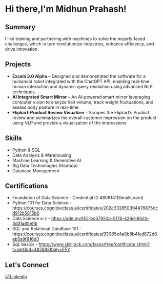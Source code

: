 # Hi there,I'm Midhun Prahash! 

## Summary
I like training and partnering with machines to solve the majorly faced challenges, which in turn revolutionize industries,
enhance efficiency, and drive innovation.

## Projects
- **Excela 3.0 Alpha** – Designed and demonstrated the software for a humanoid robot integrated with the ChatGPT API, enabling real-time human interaction and dynamic query resolution using advanced NLP techniques.  
- **AI Integrated Smart Mirror** – An AI-powered smart mirror leveraging computer vision to analyze hair volume, track weight fluctuations, and assess body posture in real-time.  
- **Flipkart-Product Review Visualizer** - Scrapes the Flipkart’s Product review and summarizes the overall customer
impression on the product using NLP and provide a visualization of the impressions  

## Skills
- Python & SQL
- Data Analysis & Warehousing
- Machine Learning & Generative AI
- Big Data Technologies (Hadoop)
- Database Management

## Certifications
- Foundation of Data Science - Credential ID 4806141(SimpliLearn)
- Python 101 for Data Science - https://courses.cognitiveclass.ai/certificates/202c332650394476875dcd912b5815b0
- Data Science a-z - https://ude.my/UC-bc67920a-0176-426d-862b-3d31a85efib
- SQL and Relational DataBase 101 - https://courses.cognitiveclass.ai/certificates/93085e4a9b8b4fed872d8eb5a9f816d0
- SqL basics - https://www.skillrack.com/faces/free/certificate.xhtml?t=cert&id=482693&key=FFY

## Let's Connect
[![LinkedIn](https://img.shields.io/badge/LinkedIn-0A66C2?style=for-the-badge&logo=linkedin&logoColor=white)](https://www.linkedin.com/in/midhun-prahash-14ab24292/)  


